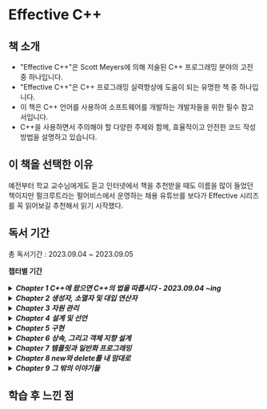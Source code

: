 # Effective C++ 


## 책 소개

* "Effective C++"은 Scott Meyers에 의해 저술된 C++ 프로그래밍 분야의 고전 중 하나입니다.
* "Effective C++"은 C++ 프로그래밍 실력향상에 도움이 되는 유명한 책 중 하나입니다.
* 이 책은 C++ 언어를 사용하여 소프트웨어를 개발하는 개발자들을 위한 필수 참고서입니다.
* C++을 사용하면서 주의해야 할 다양한 주제와 함께, 효율적이고 안전한 코드 작성 방법을 설명하고 있습니다.

## 이 책을 선택한 이유

예전부터 학교 교수님에게도 듣고 인터넷에서 책을 추천받을 때도 이름을 많이 들었던 책이지만 펄크루트라는 펄어비스에서 운영하는 채용 유튜브를 보다가 Effective 시리즈를 꼭 읽어보길 추천해서  읽기 시작했다.

## 독서 기간   
총 독서기간 : 2023.09.04 ~ 2023.09.05

**챕터별 기간**   
<details>
<summary><b><em> Chapter 1 C++에 왔으면 C++의 법을 따릅시다 - 2023.09.04 ~ing </em></b> </summary>   
<blockquote>    
  * C++를 사용한 효과적인 프로그래밍 규칙은 C++의 하위 언어(C, 객체 지향 개념의 C++, 템플릿 C++, STL)에 따라 달라진다.<br>
  * 상수는 #define보다 const or enum 생각하기, 함수처럼 사용하는 매크로는 #define 매크로보다 인라인 함수 생각.<br>
  * const를 붙여 선언하면 컴파일러가 사용상의 에러를 잡아내는 데 도움을 준다.
</blockquote>   
</details>   
<details>
<summary><b><em> Chapter 2 생성자, 소멸자 및 대입 연산자 </em></b> </summary>   
<blockquote>    

</blockquote>   
</details>     
<details>
<summary><b><em> Chapter 3 자원 관리  </em></b> </summary>   
<blockquote>    

</blockquote>   
</details>       
<details>
<summary><b><em> Chapter 4 설계 및 선언  </em></b> </summary>   
<blockquote>    

</blockquote>   
</details>   
<details>
<summary><b><em> Chapter 5 구현   </em></b> </summary>   
<blockquote>    

</blockquote>   
</details>   
<details>
<summary><b><em> Chapter 6 상속, 그리고 객체 지향 설계 </em></b> </summary>   
<blockquote>    

</blockquote>   
</details>   
<details>
<summary><b><em> Chapter 7 템플릿과 일반화 프로그래밍 </em></b> </summary>   
<blockquote>    

</blockquote>   
</details>   
<details>
<summary><b><em> Chapter 8 new와 delete를 내 맘대로 </em></b> </summary>   
<blockquote>    

</blockquote>   
</details>     
<details>
<summary><b><em> Chapter 9 그 밖의 이야기들 </em></b> </summary>   
<blockquote>    

</blockquote>   
</details>     

## 학습 후 느낀 점

